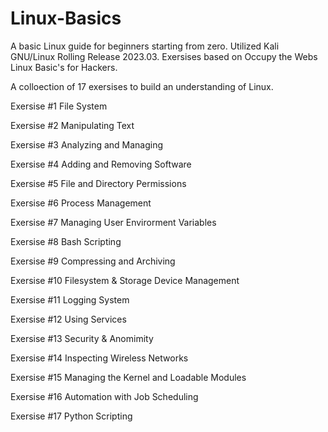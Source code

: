 # Linux-Basics
A basic Linux guide for beginners starting from zero. Utilized Kali GNU/Linux Rolling Release 2023.03. 
Exersises based on Occupy the Webs Linux Basic's for Hackers.


A colloection of 17 exersises to build an understanding of Linux.

Exersise #1 File System

Exersise #2 Manipulating Text

Exersise #3 Analyzing and Managing

Exersise #4 Adding and Removing Software

Exersise #5 File and Directory Permissions

Exersise #6 Process Management

Exersise #7 Managing User Envirorment Variables

Exersise #8 Bash Scripting

Exersise #9 Compressing and Archiving

Exersise #10 Filesystem & Storage Device Management

Exersise #11 Logging System

Exersise #12 Using Services

Exersise #13 Security & Anomimity

Exersise #14 Inspecting Wireless Networks

Exersise #15 Managing the Kernel and Loadable Modules

Exersise #16 Automation with Job Scheduling

Exersise #17 Python Scripting
